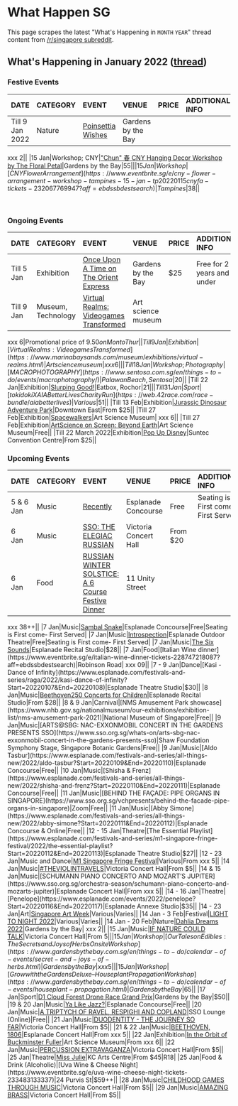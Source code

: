 # What Happen SG

This page scrapes the latest "What's Happening in `MONTH` `YEAR`" thread content from [/r/singapore subreddit](https://www.reddit.com/r/singapore/comments/rvm8qq/whats_happening_in_january_2022/).

<!-- START HAPPENING -->
## What's Happening in January 2022 ([thread](https://www.reddit.com/r/singapore/comments/rvm8qq/whats_happening_in_january_2022/))

### Festive Events

|DATE|CATEGORY|EVENT|VENUE|PRICE|ADDITIONAL INFO|
|:-|:-|:-|:-|:-|:-|
|Till 9 Jan 2022|Nature|[Poinsettia Wishes](https://www.gardensbythebay.com.sg/en/things-to-do/calendar-of-events/poinsettia-wishes.html)|Gardens by the Bay|
xxx
2||
|15 Jan|Workshop; CNY|["Chun" 春 CNY Hanging Decor Workshop by The Floral Petal](https://www.gardensbythebay.com.sg/en/things-to-do/calendar-of-events/cny-hanging-decor-workshop.html)|Gardens by the Bay|$55||
|15 Jan|Workshop|[CNY Flower Arrangement](https://www.eventbrite.sg/e/cny-flower-arrangement-workshop-tampines-15-jan-tp20220115cnyfa-tickets-232067769947?aff=ebdssbdestsearch)|Tampines|$38||

&#x200B;

### Ongoing Events

|DATE|CATEGORY|EVENT|VENUE|PRICE|ADDITIONAL INFO|
|:-|:-|:-|:-|:-|:-|
|Till 5 Jan|Exhibition|[Once Upon A Time on The Orient Express](https://www.gardensbythebay.com.sg/en/things-to-do/calendar-of-events/orientexpress.html)|Gardens by the Bay|$25|Free for 2 years and under|
|Till 9 Jan|Museum, Technology|[Virtual Realms: Videogames Transformed](https://www.marinabaysands.com/museum/exhibitions/virtual-realms.html)|Art science museum|
xxx
6|Promotional price of $9.50 on Mon to Thur|
|Till 9 Jan|Exhibition|[Virtual Realms: Videogames Transformed](https://www.marinabaysands.com/museum/exhibitions/virtual-realms.html)|Art science museum|
xxx
6||
|Till 18 Jan|Workshop; Photography|[MACROPHOTOGRAPHY](https://www.sentosa.com.sg/en/things-to-do/events/macrophotography/)|Palawan Beach, Sentosa|$20||
|Till 22 Jan|Exhibition|[Slurping Good!](https://www.slurpinggood.co/)|Eatbox, Rochor|$21||
|Till 31 Jan|Sport|[tokidoki X AIA Better Lives Charity Run](https://web.42race.com/race-bundle/aiabetterlives)|Various|$51||
|Till 13 Feb|Exhibition|[Jurassic Dinosaur Adventure Park](https://www.downtowneast.com.sg/whats-on/events/details/jurassic-dinosaur)|Downtown East|From $25||
|Till 27 Feb|Exhibition|[Spacewalkers](https://www.marinabaysands.com/museum/exhibitions/spacewalkers.html)|Art Science Museum|
xxx
6||
|Till 27 Feb|Exhibition|[ArtScience on Screen: Beyond Earth](https://www.marinabaysands.com/museum/events/asos-beyond-earth.html)|Art Science Museum|Free||
|Till 22 March 2022|Exhibition|[Pop Up Disney](https://www.disney.sg/pop-up-disney)|Suntec Convention Centre|From $25||

### Upcoming Events

|DATE|CATEGORY|EVENT|VENUE|PRICE|ADDITIONAL INFO|
|:-|:-|:-|:-|:-|:-|
|5 & 6 Jan|Music|[Recently](https://www.esplanade.com/festivals-and-series/all-things-new/2022/recently?Start=20220105&End=20220106)|Esplanade Concourse|Free|Seating is First come- First Served|
|6 Jan|Music|[SSO: THE ELEGIAC RUSSIAN](https://www.sso.org.sg/vchpresents/the-elegiac-russian)|Victoria Concert Hall|From $20||
|6 Jan|Food|[RUSSIAN WINTER SOLSTICE: A 6 Course Festive Dinner](https://www.eventbrite.sg/e/russian-winter-solstice-a-6-course-festive-dinner-tickets-226796553597)|11 Unity Street|
xxx
38++||
|7 Jan|Music|[Sambal Snake](https://www.esplanade.com/festivals-and-series/all-things-new/2022/sambal-snake?Start=20220107&End=20220108)|Esplanade Concourse|Free|Seating is First come- First Served|
|7 Jan|Music|[Introspection](https://www.esplanade.com/festivals-and-series/all-things-new/2022/introspection?Start=20220107&End=20220108)|Esplanade Outdoor Theatre|Free|Seating is First come- First Served|
|7 Jan|Music|[The Six Sounds](https://www.esplanade.com/festivals-and-series/mosaic-music-series/2022/the-six-sounds?Start=20220107&End=20220108)|Esplanade Recital Studio|$28||
|7 Jan|Food|[Italian Wine dinner](https://www.eventbrite.sg/e/italian-wine-dinner-tickets-228747218087?aff=ebdssbdestsearch)|Robinson Road|
xxx
09||
|7 - 9 Jan|Dance|[Kasi - Dance of Infinity](https://www.esplanade.com/festivals-and-series/raga/2022/kasi-dance-of-infinity?Start=20220107&End=20220108)|Esplanade Theatre Studio|$30||
|8 Jan|Music|[Beethoven250 Concerts for Children](https://www.esplanade.com/events/2022/beethoven250-concerts-for-children?Start=20220108&End=20220109)|Esplanade Recital Studio|From $28||
|8 & 9 Jan|Carnival|[NMS Amusement Park showcase](https://www.nhb.gov.sg/nationalmuseum/our-exhibitions/exhibition-list/nms-amusement-park-2021)|National Museum of Singapore|Free||
|9 Jan|Music|[ARTS@SBG: NAC-EXXONMOBIL CONCERT IN THE GARDENS PRESENTS SSO](https://www.sso.org.sg/whats-on/arts-sbg-nac-exxonmobil-concert-in-the-gardens-presents-sso)|Shaw Foundation Symphony Stage, Singapore Botanic Gardens|Free||
|9 Jan|Music|[Aldo Tasbur](https://www.esplanade.com/festivals-and-series/all-things-new/2022/aldo-tasbur?Start=20220109&End=20220110)|Esplanade Concourse|Free||
|10 Jan|Music|[Shisha & Frenz](https://www.esplanade.com/festivals-and-series/all-things-new/2022/shisha-and-frenz?Start=20220110&End=20220111)|Esplanade Concourse|Free||
|11 Jan|Music|[BEHIND THE FAÇADE: PIPE ORGANS IN SINGAPORE](https://www.sso.org.sg/vchpresents/behind-the-facade-pipe-organs-in-singapore)|Zoom|Free||
|11 Jan|Music|[Abby Simone](https://www.esplanade.com/festivals-and-series/all-things-new/2022/abby-simone?Start=20220111&End=20220112)|Esplanade Concourse & Online|Free||
|12 - 15 Jan|Theatre|[The Essential Playlist](https://www.esplanade.com/festivals-and-series/m1-singapore-fringe-festival/2022/the-essential-playlist?Start=20220112&End=20220113)|Esplanade Theatre Studio|$27||
|12 - 23 Jan|Music and Dance|[M1 Singapore Fringe Festival](https://singaporefringe.com/fringe2022/)|Various|From 
xxx
5||
|14 Jan|Music|[\#THEVIOLINTRAVELS](https://www.sso.org.sg/vchpresents/the-violin-travels)|Victoria Concert Hall|From $5||
|14 & 15 Jan|Music|[SCHUMANN PIANO CONCERTO AND MOZART’S JUPITER](https://www.sso.org.sg/orchestra-season/schumann-piano-concerto-and-mozarts-jupiter)|Esplanade Concert Hall|From 
xxx
5||
|14 - 16 Jan|Theatre|[Penelope](https://www.esplanade.com/events/2022/penelope?Start=20220116&End=20220117)|Esplanade Annexe Studio|$35||
|14 - 23 Jan|Art|[Singapore Art Week](https://www.artweek.sg/)|Various|Varies||
|14 Jan - 3 Feb|Festival|[LIGHT TO NIGHT 2022](https://www.nationalgallery.sg/lighttonight/)|Various|Varies||
|14 Jan - 20 Feb|Nature|[Dahlia Dreams 2022](https://www.gardensbythebay.com.sg/en/things-to-do/calendar-of-events/dahlia-dreams-2022.html)|Gardens by the Bay|
xxx
2||
|15 Jan|Music|[IF NATURE COULD TALK](https://www.sso.org.sg/vchpresents/if-nature-could-talk)|Victoria Concert Hall|From $5||
|15 Jan|Workshop|[Our Tales on Edibles: The Secrets and Joys of Herbs Onsite Workshop](https://www.gardensbythebay.com.sg/en/things-to-do/calendar-of-events/secret-and-joys-of-herbs.html)|Gardens by the Bay|
xxx
5||
|15 Jan|Workshop|[Grow with the Gardens Deluxe – Houseplant Propagation Workshop](https://www.gardensbythebay.com.sg/en/things-to-do/calendar-of-events/houseplant-propagation.html)|Gardens by the Bay|$65||
|17 Jan|Sport|[D1 Cloud Forest Drone Race Grand Prix](https://www.gardensbythebay.com.sg/en/things-to-do/calendar-of-events/2021-cf-drone-race-gp.html)|Gardens by the Bay|$50||
|19 & 20 Jan|Music|[Ya Like Jazz?](https://www.esplanade.com/festivals-and-series/all-things-new/2022/ya-like-jazz?Start=20220119&End=20220120)|Esplanade Concourse|Free||
|20 Jan|Music|[A TRIPTYCH OF RAVEL, RESPIGHI AND COPLAND](https://www.sso.org.sg/whats-on/a-triptych-of-ravel-respighi-and-copland-online)|SSO Lounge (Online)|Free||
|21 Jan|Music|[DUODENTITY - THE JOURNEY SO FAR](https://www.sso.org.sg/vchpresents/duodentity-the-journey-so-far)|Victoria Concert Hall|From $5||
|21 & 22 Jan|Music|[BEETHOVEN, 1806](https://www.sso.org.sg/orchestra-season/beethoven-1806)|Esplanade Concert Hall|From 
xxx
5||
|22 Jan|Exhibition|[In the Orbit of Buckminster Fuller](https://www.marinabaysands.com/museum/exhibitions/radical-curiosity.html)|Art Science Museum|From 
xxx
6||
|22 Jan|Music|[PERCUSSION EXTRAVAGANZA](https://www.sso.org.sg/vchpresents/percussion-extravaganza)|Victoria Concert Hall|From $5||
|25 Jan|Theatre|[Miss Julie](https://www.srt.com.sg/show/miss-julie)|KC Arts Centre|From $45|R18|
|25 Jan|Food & Drink (Alcoholic)|[Uva Wine & Cheese Night](https://www.eventbrite.sg/e/uva-wine-cheese-night-tickets-233483133337)|24 Purvis St|$59++||
|28 Jan|Music|[CHILDHOOD GAMES THROUGH MUSIC](https://www.sso.org.sg/vchpresents/childhood-games-through-music)|Victoria Concert Hall|From $5||
|29 Jan|Music|[AMAZING BRASS](https://www.sso.org.sg/vchpresents/amazing-brass)|Victoria Concert Hall|From $5||

&#x200B;
<!-- END HAPPENING -->